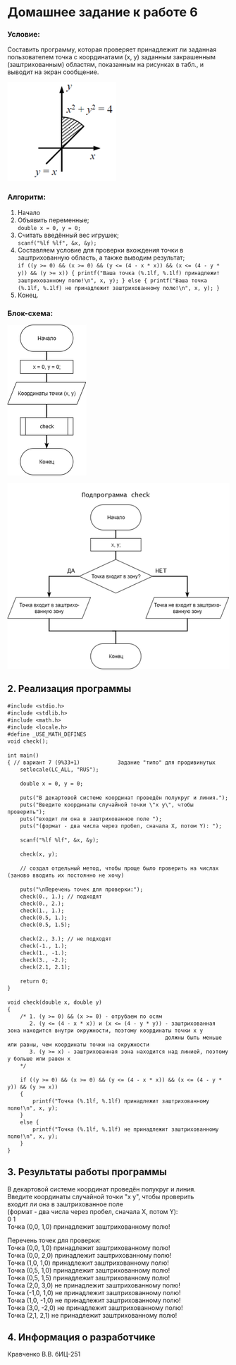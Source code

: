 # Домашнее задание к работе 6

### Условие:

Составить программу, которая проверяет принадлежит ли заданная пользователем точка с координатами (х, у) заданным закрашенным (заштрихованным) областям, показанным на рисунках в табл., и выводит на экран сообщение.   

![Задание для варианта 7:](./Задание_оси.png)


### Алгоритм:
1. Начало      
2. Объявить переменные;        
	`double x = 0, y = 0;`    
3. Считать введённый вес игрушек;      
	`scanf("%lf %lf", &x, &y);`       
4. Составляем условие для проверки вхождения точки в заштрихованную область, а также выводим результат;  
    `if ((y >= 0) && (x >= 0) && (y <= (4 - x * x)) && (x <= (4 - y * y)) && (y >= x))
	 {
	 	 printf("Ваша точка (%.1lf, %.1lf) принадлежит заштрихованному полю!\n", x, y);
	 }
	 else {
		 printf("Ваша точка (%.1lf, %.1lf) не принадлежит заштрихованному полю!\n", x, y);
	 }`     
5. Конец.    

### Блок-схема:

![Блок-схема](./Блок_схема.png)

![Блок-схема](./Блок_схема_check.png)

## 2. Реализация программы 

```
#include <stdio.h>
#include <stdlib.h>
#include <math.h>
#include <locale.h>
#define _USE_MATH_DEFINES
void check();

int main()
{ // вариант 7 (9%33+1)            Задание "типо" для продивинутых
	setlocale(LC_ALL, "RUS");

	double x = 0, y = 0;

	puts("В декартовой системе координат проведён полукруг и линия.");
	puts("Введите координаты случайной точки \"х y\", чтобы проверить");
	puts("входит ли она в заштрихованное поле ");
	puts("(формат - два числа через пробел, сначала X, потом Y): ");

	scanf("%lf %lf", &x, &y);

	check(x, y);

	// создал отдельный метод, чтобы проще было проверить на числах (заново вводить их постоянно не хочу)

	puts("\nПеречень точек для проверки:");
	check(0., 1.); // подходят
	check(0., 2.);
	check(1., 1.);
	check(0.5, 1.);
	check(0.5, 1.5); 

	check(2., 3.); // не подходят
	check(-1., 1.);
	check(1., -1.);
	check(3., -2.);
	check(2.1, 2.1);

	return 0;
}

void check(double x, double y)
{
	/* 1. (y >= 0) && (x >= 0) - отрубаем по осям
	   2. (y <= (4 - x * x)) и (x <= (4 - y * y)) - заштрихованная зона находится внутри окружности, поэтому координаты точки x y
											      должны быть меньше или равны, чем координаты точки на окружности
	   3. (y >= x) - заштрихованная зона находится над линией, поэтому y больше или равен x 
	*/

	if ((y >= 0) && (x >= 0) && (y <= (4 - x * x)) && (x <= (4 - y * y)) && (y >= x))
	{
		printf("Точка (%.1lf, %.1lf) принадлежит заштрихованному полю!\n", x, y);
	}
	else {
		printf("Точка (%.1lf, %.1lf) не принадлежит заштрихованному полю!\n", x, y);
	}
}
```

## 3. Результаты работы программы

В декартовой системе координат проведён полукруг и линия.    
Введите координаты случайной точки "х y", чтобы проверить    
входит ли она в заштрихованное поле    
(формат - два числа через пробел, сначала X, потом Y):    
0 1    
Точка (0,0, 1,0) принадлежит заштрихованному полю!    
    
Перечень точек для проверки:    
Точка (0,0, 1,0) принадлежит заштрихованному полю!    
Точка (0,0, 2,0) принадлежит заштрихованному полю!    
Точка (1,0, 1,0) принадлежит заштрихованному полю!    
Точка (0,5, 1,0) принадлежит заштрихованному полю!    
Точка (0,5, 1,5) принадлежит заштрихованному полю!    
Точка (2,0, 3,0) не принадлежит заштрихованному полю!    
Точка (-1,0, 1,0) не принадлежит заштрихованному полю!    
Точка (1,0, -1,0) не принадлежит заштрихованному полю!            
Точка (3,0, -2,0) не принадлежит заштрихованному полю!            
Точка (2,1, 2,1) не принадлежит заштрихованному полю!                     
    
## 4. Информация о разработчике

Кравченко В.В. бИЦ-251